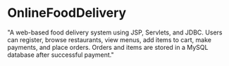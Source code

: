 # OnlineFoodDelivery
"A web-based food delivery system using JSP, Servlets, and JDBC. Users can register, browse restaurants, view menus, add items to cart, make payments, and place orders. Orders and items are stored in a MySQL database after successful payment."

